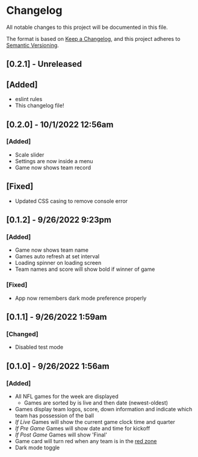 # Changelog
All notable changes to this project will be documented in this file.

The format is based on [Keep a Changelog](https://keepachangelog.com/en/1.0.0/),
and this project adheres to [Semantic Versioning](https://semver.org/spec/v2.0.0.html).

## [0.2.1] - Unreleased
## [Added]
- eslint rules
- This changelog file!

## [0.2.0] - 10/1/2022 12:56am
### [Added]
- Scale slider
- Settings are now inside a menu
- Game now shows team record
## [Fixed]
- Updated CSS casing to remove console error

## [0.1.2] - 9/26/2022 9:23pm
### [Added]
- Game now shows team name
- Games auto refresh at set interval
- Loading spinner on loading screen
- Team names and score will show bold if winner of game
### [Fixed]
- App now remembers dark mode preference properly

## [0.1.1] - 9/26/2022 1:59am
### [Changed]
- Disabled test mode

## [0.1.0] - 9/26/2022 1:56am
### [Added]
- All NFL games for the week are displayed
    - Games are sorted by is live and then date (newest-oldest)
- Games display team logos, score, down information and indicate which team has possession of the ball
- *If Live* Games will show the current game clock time and quarter
- *If Pre Game* Games will show date and time for kickoff
- *If Post Game* Games will show 'Final'
- Game card will turn red when any team is in the [red zone](https://en.wikipedia.org/wiki/Red_zone_(gridiron_football))
- Dark mode toggle